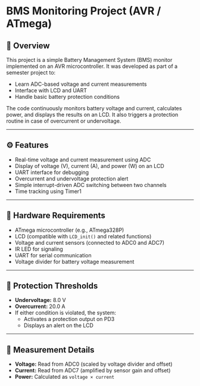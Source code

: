 # BMS Monitoring Project (AVR / ATmega)

## 🔋 Overview

This project is a simple Battery Management System (BMS) monitor implemented on an AVR microcontroller. It was developed as part of a semester project to:

- Learn ADC-based voltage and current measurements
- Interface with LCD and UART
- Handle basic battery protection conditions

The code continuously monitors battery voltage and current, calculates power, and displays the results on an LCD. It also triggers a protection routine in case of overcurrent or undervoltage.

---

## ⚙️ Features

- Real-time voltage and current measurement using ADC
- Display of voltage (V), current (A), and power (W) on an LCD
- UART interface for debugging
- Overcurrent and undervoltage protection alert
- Simple interrupt-driven ADC switching between two channels
- Time tracking using Timer1

---

## 🔌 Hardware Requirements

- ATmega microcontroller (e.g., ATmega328P)
- LCD (compatible with `LCD_init()` and related functions)
- Voltage and current sensors (connected to ADC0 and ADC7)
- IR LED for signaling
- UART for serial communication
- Voltage divider for battery voltage measurement

---

## 🚨 Protection Thresholds

- **Undervoltage:** 8.0 V  
- **Overcurrent:** 20.0 A  
- If either condition is violated, the system:
  - Activates a protection output on PD3
  - Displays an alert on the LCD

---

## 🧪 Measurement Details

- **Voltage:** Read from ADC0 (scaled by voltage divider and offset)
- **Current:** Read from ADC7 (amplified by sensor gain and offset)
- **Power:** Calculated as `voltage × current`
